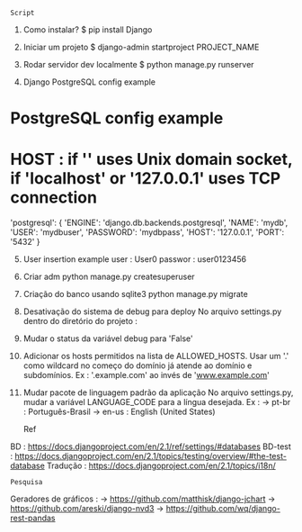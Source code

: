     Script

1. Como instalar?
$ pip install Django

2. Iniciar um projeto
$ django-admin startproject PROJECT_NAME

3. Rodar servidor dev localmente
$ python manage.py runserver

4. Django PostgreSQL config example
# PostgreSQL config example
# HOST : if '' uses Unix domain socket, if 'localhost' or '127.0.0.1' uses TCP connection
'postgresql': {
    'ENGINE': 'django.db.backends.postgresql',
    'NAME': 'mydb',
    'USER': 'mydbuser',
    'PASSWORD': 'mydbpass',
    'HOST': '127.0.0.1',
    'PORT': '5432'
}

5. User insertion example
user : User0
passwor : user0123456

6. Criar adm
python manage.py createsuperuser

7. Criação do banco usando sqlite3
python manage.py migrate

8. Desativação do sistema de debug para deploy
No arquivo settings.py dentro do diretório do projeto :
  1. Mudar o status da variável debug para 'False'
  2. Adicionar os hosts permitidos na lista de ALLOWED_HOSTS. Usar um '.' como 
  wildcard no começo do domínio já atende ao domínio e subdomínios. Ex :
    '.example.com' ao invés de 'www.example.com'

9. Mudar pacote de linguagem padrão da aplicação
No arquivo settings.py, mudar a variável LANGUAGE_CODE para a língua desejada. Ex :
-> pt-br : Português-Brasil
-> en-us : English (United States)


    Ref

BD : https://docs.djangoproject.com/en/2.1/ref/settings/#databases
BD-test : https://docs.djangoproject.com/en/2.1/topics/testing/overview/#the-test-database
Tradução : https://docs.djangoproject.com/en/2.1/topics/i18n/


    Pesquisa

Geradores de gráficos :
-> https://github.com/matthisk/django-jchart
-> https://github.com/areski/django-nvd3
-> https://github.com/wq/django-rest-pandas
